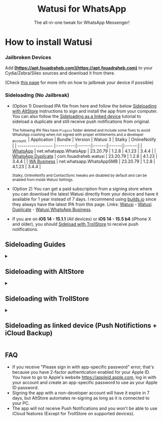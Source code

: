 [original]: https://mega.nz/file/4TJQzbzT#bqWGoTdq7-YJ8WrXhQDlbnxAZzegV4fAN4cAnt8zwuQ
[duplicate]: https://mega.nz/file/9GQT3L6C#b3tHjsObmQ_0UajORynqVZse5aqM4qVWGf1UJJjbJRQ
[business]: https://mega.nz/file/cPJFQYpQ#AYnsHu2Br_r845f53nRlMlD8TspzdlZMd9nmg069NpI

[original-nofix]: https://mega.nz/file/UHIXhSLT#daPvAPkEcu5216_hvRmQEMUmSGoSLNjCRhIMZOAG_aQ
[business-nofix]: https://mega.nz/file/sHx0GDLL#Nf0Geu-q4nPZC1IaZR8JmGrqYQb_b-CijLw8PG1GhLE

[builds-io-watusi]: https://builds.io/apps/watusi/?aid=1025553
[builds-io-watusi-duplicate]: https://builds.io/apps/duplicatewhatsappwatusi/?aid=1025553
[builds-io-watusi-business]: https://builds.io/apps/whatsappb/?aid=1025553

<h1 align="center">
Watusi for WhatsApp
</h1>
<p align="center">
The all-in-one tweak for WhatsApp Messenger!
</p>

# How to install Watusi

### Jailbroken Devices

Add __[https://apt.fouadraheb.com](https://apt.fouadraheb.com)__ to your Cydia/Zebra/Sileo sources and download it from there. 

(Check [this page](https://appledb.dev/device-selection/) for more info on how to jailbreak your device if possible)

### Sideloading (No Jailbreak)

* (Option 1) Download IPA file from here and follow the below [Sideloading with AltStore](#sideloading-with-altstore) instructions to sign and install the app from your computer. You can also follow the [Sideloading as a linked device](#sideloading-as-linked-device-push-notifictions--icloud-backup) tutorial to sideload a duplicate and still receive push notifications from original.

    <sub>The following IPA files have `Plugins` folder deleted and include some fixes to avoid WhatsApp crashing when not signed with proper entitlements and a developer account.</sub>
    | Application | Bundle | Version | Watusi 3 | Stalky | OnlineNotify |
    | ------------------ |:---------:|:------:|:------:|:------:|:------:|
    | [WhatsApp][original] | net.whatsapp.WhatsApp | 23.20.79 | 1.2.8 | 4.1.23 | 3.4.4 |
    | [WhatsApp Duplicate][duplicate] | com.fouadraheb.watusi | 23.20.79 | 1.2.8 | 4.1.23 | 3.4.4 |
    | [WA Business][business] | net.whatsapp.WhatsAppSMB | 23.20.79 | 1.2.8 | 4.1.23 | 3.4.4 |

    <sup>Stalky, OnlineNotify and ContactSync tweaks are disabled by default and can be enabled from inside Watusi Settings.</sup>
    
* (Option 2) You can get a paid subscription from a signing store where you can download the latest Watusi directly from your device and have it available for 1 year instead of 7 days. I recommend using [builds.io][builds-io-watusi] since they always have the latest IPA from this page. Links: [Watusi][builds-io-watusi] - [Watusi Duplicate][builds-io-watusi-duplicate] - [Watusi WhatsApp Business][builds-io-watusi-business].

* If you are on <b>iOS 14 - 15.1.1</b> (All devices) or <b>iOS 14 - 15.5 b4</b> (iPhone X and older), you should [Sideload with TrollStore](#sideloading-with-trollstore) to receive push notifications.

## Sideloading Guides

<details>
<summary><h2>Sideloading with AltStore</h2></summary>

### Requirements

1. A computer running macOS or Windows
2. Internet connection
3. Apple ID (email & password)
4. If you are on iOS 16, you may need to enable Developer Mode. (Settings > Privacy & Security > Developer Mode)

### AltStore

* Download the IPA file from the link above and copy it to your phone, using iCloud Drive, Airdrop, or any other method.

* Download and install AltServer from [here](https://altstore.io)

* Right-click on the AltServer icon with your phone connected and choose "Install AltStore", then the name of your phone. When prompted sign in with your Apple ID. Two-factor Authentication is supported, but app-specific passwords are not.

* Make sure no other WhatsApp with the same bundle identifier is installed. (net.whatsapp.WhatsApp if you chose the original IPA or com.fouadraheb.watusi for the duplicate)

* Open AltStore and navigate to the "My Apps" tab. Choose the plus in the top right corner and open the IPA file. When prompted sign in with your Apple ID. Two-factor Authentication is supported, but app-specific passwords are not.
</details>

<details>
<summary><h2>Sideloading with TrollStore</h2></summary>

Available for <b>iOS 14 - 15.1.1</b> (All devices) and <b>iOS 14 - 15.5 b4</b> (iPhone X and older)

1. Install and activate WhatsApp from the AppStore
2. Install [TrollStore](https://github.com/opa334/TrollStore)
3. Download the IPA file from the table below
4. Open IPA in TrollStore
5. Install to overwrite original WhatsApp

<sub>
The following IPAs binary and plugins are fake-signed with their original entitlements. They do not include any fixes for WhatsApp, so THEY WILL CRASH if not used in TrollStore or not signed with proper certificate and entitlements.
</sub>

<br />

| Application | Bundle | Version | Watusi 3 | Stalky | OnlineNotify |
| ------------------ |:---------:|:------:|:------:|:------:|:------:|
| [WhatsApp][original-nofix] | net.whatsapp.WhatsApp | 23.20.79 | 1.2.8 | 4.1.23 |  3.4.4 |
| [WhatsApp Business][business-nofix] | net.whatsapp.WhatsAppSMB | 23.20.79 | 1.2.8 | 4.1.23 |  3.4.4 |


<sup>Stalky, OnlineNotify and ContactSync tweaks are disabled by default and can be enabled from inside Watusi Settings.</sup>
</details>

<details>
<summary><h2>Sideloading as linked device (Push Notifictions + iCloud Backup)</h2></summary>

Since WhatsApp added the option to link a device on mobile, you can now use the original WhatsApp from the AppStore and install Watusi IPA as a duplicate and link your original WhatsApp to it.

* Install and activate original WhatsApp from the AppStore
* Download and install [duplicated Watusi IPA](#sideloading-no-jailbreak) from the table above.
* It is recommended to enable Watusi's `Local Notifications` feature on your duplicate to keep the app active while linking.
  * Open duplicated Watusi, from the welcome screen, tap 3 times on the animated image and select `Watusi` preferences, go to the `Notifications` section and activate `Enable Local Notifications`, and set it to `Location`.
* Move back to the welcome screen, tap `Agree and Continue`, and click on `Link this device` to get the QR Code. Screenshot this code and send it to another device.
* Switch to your original WhatsApp
  * Go to `Settings > Linked Devices > Link a Device`
  * Scan the QR code from your other device and wait for it to link and load your chats
* You can now disable the `Enable Local Notifications` feature from your duplicated app Watusi settings.

You will now receive notifications from your original WhatsApp and use the duplicated app with Watusi and other tweaks.

Tips:
* You can remove the original WhatsApp from your home screen so you only use the duplicated app.
* You can create automation from the Shortcuts app to have your duplicated app open automatically when opening the original WhatsApp (especially from notifications).
* Turn off the notifications for the duplicated app from iOS notifications settings so you don't receive notifications when the duplicate is in the background.
* Make sure to open the original WhatsApp from time to time to keep chats in sync and backed up to iCloud.

</details>

## FAQ
* If you receive "Please sign in with app-specific password" error, that's because you have 2-factor authentication enabled for your Apple ID. You have to go to Apple's website https://appleid.apple.com, log in with your account and create an app-specific password to use as your Apple ID password.
* Signing the app with a non-developer account will have it expire in 7 days, but AltStore automates re-signing as long as it is connected to your PC.
* The app will not receive Push Notifications and you won't be able to use iCloud features (Except for TrollStore on supported devices).
